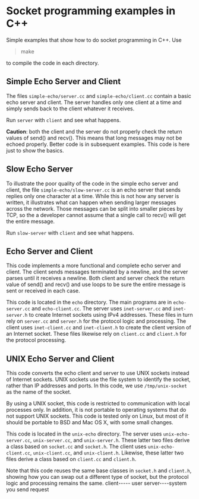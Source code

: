 # Socket programming examples in C++

Simple examples that show how to do socket programming in C++. Use

> make

to compile the code in each directory.

## Simple Echo Server and Client

The files `simple-echo/server.cc` and `simple-echo/client.cc` contain
a basic echo server and client. The server handles only one client at
a time and simply sends back to the client whatever it receives.

Run `server` with `client` and see what
happens.

**Caution**: both the client and the server do not properly check the
return values of send() and recv(). This means that long messages may
not be echoed properly. Better code is in subsequent examples. This code
is here just to show the basics.

## Slow Echo Server

To illustrate the poor quality of the code in the simple echo server
and client, the file `simple-echo/slow-server.cc` is an echo server
that sends replies only one character at a time. While this is not how
any server is written, it illustrates what can happen when sending
larger messages across the network. Those messages can be split into
smaller pieces by TCP, so the a developer cannot assume that a single
call to recv() will get the entire message.

Run `slow-server` with `client` and see what happens.

## Echo Server and Client

This code implements a more functional and complete echo server and
client. The client sends messages terminated by a newline, and the
server parses until it receives a newline. Both client and server
check the return value of send() and recv() and use loops to be sure
the entire message is sent or received in each case.

This code is located in the `echo` directory. The main programs are in
`echo-server.cc` and `echo-client.cc`. The server uses
`inet-server.cc` and `inet-server.h` to create Internet sockets using
IPv4 addresses. These files in turn rely on `server.cc` and `server.h`
for the protocol logic and processing. The client uses
`inet-client.cc` and `inet-client.h` to create the client version of
an Internet socket. These files likewise rely on `client.cc` and
`client.h` for the protocol processing.

## UNIX Echo Server and Client

This code converts the echo client and server to use UNIX sockets
instead of Internet sockets. UNIX sockets use the file system to identify
the socket, rather than IP addresses and ports. In this code, we use
`/tmp/unix-socket` as the name of the socket.

By using a UNIX socket, this code is restricted to communication with
local processes only. In addition, it is not portable to operating
systems that do not support UNIX sockets. This code is tested only on
Linux, but most of it should be portable to BSD and Mac OS X, with
some small changes.

This code is located in the `unix-echo` directory. The server uses
`unix-echo-server.cc`, `unix-server.cc`, and `unix-server.h`. These
latter two files derive a class based on `socket.cc` and
`socket.h`. The client uses `unix-echo-client.cc`, `unix-client.cc`,
and `unix-client.h`. Likewise, these latter two files derive a class
based on `client.cc` and `client.h`.

Note that this code reuses the same base classes in `socket.h` and `client.h`,
showing how you can swap out a different type of socket, but the protocol
logic and processing remains the same.
client----- user
server----system you send request

